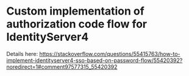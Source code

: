 # Custom implementation of authorization code flow for IdentityServer4

Details here:
https://stackoverflow.com/questions/55415763/how-to-implement-identityserver4-sso-based-on-password-flow/55420392?noredirect=1#comment97577315_55420392
